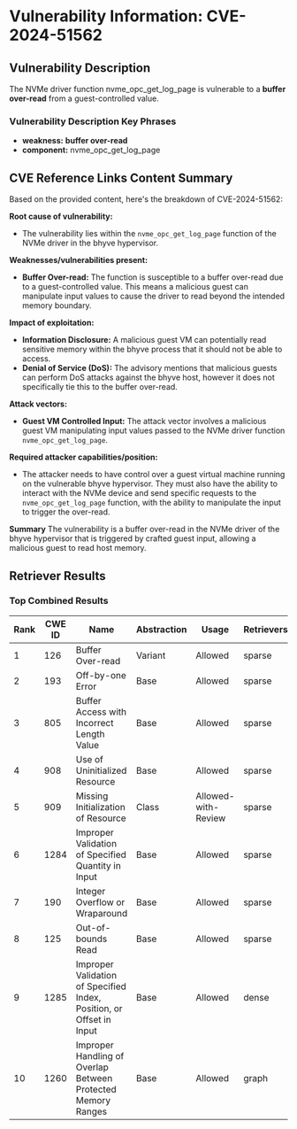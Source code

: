 # Vulnerability Information: CVE-2024-51562

## Vulnerability Description
The NVMe driver function nvme_opc_get_log_page is vulnerable to a **buffer over-read** from a guest-controlled value.

### Vulnerability Description Key Phrases
- **weakness:** **buffer over-read**
- **component:** nvme_opc_get_log_page

## CVE Reference Links Content Summary
Based on the provided content, here's the breakdown of CVE-2024-51562:

**Root cause of vulnerability:**
- The vulnerability lies within the `nvme_opc_get_log_page` function of the NVMe driver in the bhyve hypervisor.

**Weaknesses/vulnerabilities present:**
- **Buffer Over-read:** The function is susceptible to a buffer over-read due to a guest-controlled value. This means a malicious guest can manipulate input values to cause the driver to read beyond the intended memory boundary.

**Impact of exploitation:**
- **Information Disclosure:** A malicious guest VM can potentially read sensitive memory within the bhyve process that it should not be able to access.
- **Denial of Service (DoS):** The advisory mentions that malicious guests can perform DoS attacks against the bhyve host, however it does not specifically tie this to the buffer over-read.

**Attack vectors:**
- **Guest VM Controlled Input:** The attack vector involves a malicious guest VM manipulating input values passed to the NVMe driver function `nvme_opc_get_log_page`.

**Required attacker capabilities/position:**
- The attacker needs to have control over a guest virtual machine running on the vulnerable bhyve hypervisor. They must also have the ability to interact with the NVMe device and send specific requests to the `nvme_opc_get_log_page` function, with the ability to manipulate the input to trigger the over-read.

**Summary**
The vulnerability is a buffer over-read in the NVMe driver of the bhyve hypervisor that is triggered by crafted guest input, allowing a malicious guest to read host memory.

## Retriever Results

### Top Combined Results

| Rank | CWE ID | Name | Abstraction | Usage  | Retrievers | Individual Scores |
|------|--------|------|-------------|-------|------------|-------------------|
| 1 | 126 | Buffer Over-read | Variant | Allowed | sparse | 0.142 |
| 2 | 193 | Off-by-one Error | Base | Allowed | sparse | 0.128 |
| 3 | 805 | Buffer Access with Incorrect Length Value | Base | Allowed | sparse | 0.127 |
| 4 | 908 | Use of Uninitialized Resource | Base | Allowed | sparse | 0.126 |
| 5 | 909 | Missing Initialization of Resource | Class | Allowed-with-Review | sparse | 0.126 |
| 6 | 1284 | Improper Validation of Specified Quantity in Input | Base | Allowed | sparse | 0.125 |
| 7 | 190 | Integer Overflow or Wraparound | Base | Allowed | sparse | 0.120 |
| 8 | 125 | Out-of-bounds Read | Base | Allowed | sparse | 0.120 |
| 9 | 1285 | Improper Validation of Specified Index, Position, or Offset in Input | Base | Allowed | dense | 0.524 |
| 10 | 1260 | Improper Handling of Overlap Between Protected Memory Ranges | Base | Allowed | graph | 0.003 |

